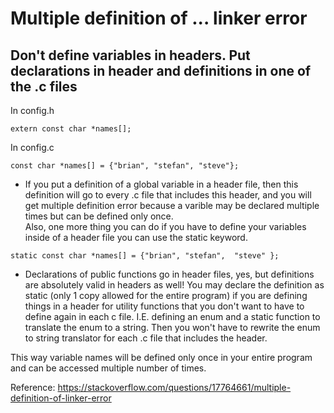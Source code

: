 # Multiple definition of ... linker error

## Don't define variables in headers. Put declarations in header and definitions in one of the .c files

In config.h
```
extern const char *names[];
```
In config.c
```
const char *names[] = {"brian", "stefan", "steve"};
```

* If you put a definition of a global variable in a header file, then this definition will go to every .c file that includes this header, and you will get multiple definition error because a varible may be declared multiple times but can be defined only once.  
Also, one more thing you can do if you have to define your variables inside of a header file you can use the static keyword.
```
static const char *names[] = {"brian", "stefan",  "steve" };
```
* Declarations of public functions go in header files, yes, but definitions are absolutely valid in headers as well! You may declare the definition as static (only 1 copy allowed for the entire program) if you are defining things in a header for utility functions that you don't want to have to define again in each c file. I.E. defining an enum and a static function to translate the enum to a string. Then you won't have to rewrite the enum to string translator for each .c file that includes the header.


This way variable names will be defined only once in your entire program and can be accessed multiple number of times.  


Reference: https://stackoverflow.com/questions/17764661/multiple-definition-of-linker-error
